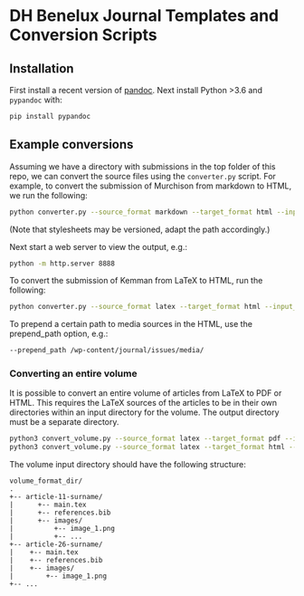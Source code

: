 # DH Benelux Journal Templates and Conversion Scripts

## Installation

First install a recent version of [pandoc](https://pandoc.org/). Next install Python >3.6
and `pypandoc` with:

```bash
pip install pypandoc
```

## Example conversions

Assuming we have a directory with submissions in the top folder of this repo, we can
convert the source files using the `converter.py` script. For example, to convert the
submission of Murchison from markdown to HTML, we run the following:

```bash
python converter.py --source_format markdown --target_format html --input_dir submission/Murchison-Companjen-submission --output_dir public/Murchison-Companjen-submission --css ../../static/css/1.0.2/styles.css --template dhbenelux.template
```
(Note that stylesheets may be versioned, adapt the path accordingly.)

Next start a web server to view the output, e.g.:

```bash
python -m http.server 8888
```

To convert the submission of Kemman from LaTeX to HTML, run the following:

```bash
python converter.py --source_format latex --target_format html --input_dir submission/Kemman-final-submission --output_dir public/Kemman-final-submission --css ../../static/css/1.0.2/styles.css --template dhbenelux.template
```

To prepend a certain path to media sources in the HTML, use the prepend_path option, e.g.:

```bash
--prepend_path /wp-content/journal/issues/media/
```

### Converting an entire volume

It is possible to convert an entire volume of articles from LaTeX to PDF or HTML. This requires the LaTeX sources of the articles to be in their own directories within an input directory for the volume. The output directory must be a separate directory.

```bash
python3 convert_volume.py --source_format latex --target_format pdf --input_dir latex_dir/ --output_dir pdf_dir/ --template ../../static/latex/dhbenelux.cls
python3 convert_volume.py --source_format latex --target_format html --input_dir latex_dir/ --output_dir html_dir/ --css ../../static/css/1.0.2/styles.css --template dhbenelux.template
```

The volume input directory should have the following structure:

```
volume_format_dir/
.
+-- article-11-surname/
|      +-- main.tex
|      +-- references.bib
|      +-- images/
|          +-- image_1.png
|          +-- ...
+-- article-26-surname/
|    +-- main.tex
|    +-- references.bib
|    +-- images/
|        +-- image_1.png
+-- ...
```